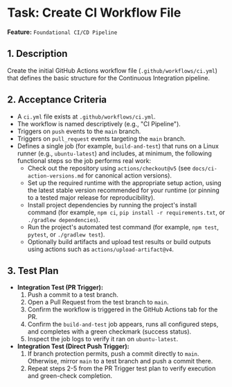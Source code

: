 # Task: Create CI Workflow File

**Feature:** `Foundational CI/CD Pipeline`

## 1. Description

Create the initial GitHub Actions workflow file (`.github/workflows/ci.yml`) that defines the basic structure for the Continuous Integration pipeline.

## 2. Acceptance Criteria

- A `ci.yml` file exists at `.github/workflows/ci.yml`.
- The workflow is named descriptively (e.g., "CI Pipeline").
- Triggers on `push` events to the `main` branch.
- Triggers on `pull_request` events targeting the `main` branch.
- Defines a single job (for example, `build-and-test`) that runs on a Linux runner (e.g., `ubuntu-latest`) and includes, at minimum, the following functional steps so the job performs real work:
  - Check out the repository using `actions/checkout@v5` (see `docs/ci-action-versions.md` for canonical action versions).
  - Set up the required runtime with the appropriate setup action, using the latest stable version recommended for your runtime (or pinning to a tested major release for reproducibility).
  - Install project dependencies by running the project's install command (for example, `npm ci`, `pip install -r requirements.txt`, or `./gradlew dependencies`).
  - Run the project's automated test command (for example, `npm test`, `pytest`, or `./gradlew test`).
  - Optionally build artifacts and upload test results or build outputs using actions such as `actions/upload-artifact@v4`.

## 3. Test Plan

- **Integration Test (PR Trigger):**
  1. Push a commit to a test branch.
  2. Open a Pull Request from the test branch to `main`.
  3. Confirm the workflow is triggered in the GitHub Actions tab for the PR.
  4. Confirm the `build-and-test` job appears, runs all configured steps, and completes with a green checkmark (success status).
  5. Inspect the job logs to verify it ran on `ubuntu-latest`.
- **Integration Test (Direct Push Trigger):**
  1. If branch protection permits, push a commit directly to `main`. Otherwise, mirror `main` to a test branch and push a commit there.
  2. Repeat steps 2-5 from the PR Trigger test plan to verify execution and green-check completion.
